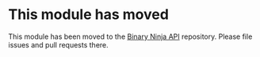 # This module has moved

This module has been moved to the [Binary Ninja API](https://github.com/Vector35/binaryninja-api/tree/dev/platform/freebsd) repository. Please file issues and pull requests there.
